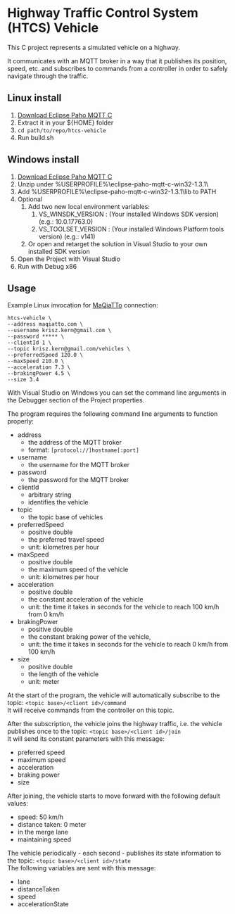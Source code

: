 # Highway Traffic Control System (HTCS) Vehicle

This C project represents a simulated vehicle on a highway.

It communicates with an MQTT broker in a way that
it publishes its position, speed, etc.
and subscribes to commands from a controller
in order to safely navigate through the traffic.

## Linux install

1. [Download Eclipse Paho MQTT C](https://www.eclipse.org/downloads/download.php?file=/paho/1.4/Eclipse-Paho-MQTT-C-1.3.1-Linux.tar.gz&mirror_id=1099)
2. Extract it in your ${HOME} folder
3. `cd path/to/repo/htcs-vehicle`
4. Run build.sh

## Windows install

1. [Download Eclipse Paho MQTT C](https://www.eclipse.org/downloads/download.php?file=/paho/1.4/eclipse-paho-mqtt-c-win32-1.3.1.zip)
2. Unzip under %USERPROFILE%\eclipse-paho-mqtt-c-win32-1.3.1\
3. Add %USERPROFILE%\eclipse-paho-mqtt-c-win32-1.3.1\lib to PATH
4. Optional
   1. Add two new local environment variables:
      1. VS_WINSDK_VERSION  : (Your installed Windows SDK version) (e.g.: 10.0.17763.0)
      2. VS_TOOLSET_VERSION : (Your installed Windows Platform tools version) (e.g.: v141)
   2. Or open and retarget the solution in Visual Studio to your own installed SDK version
5. Open the Project with Visual Studio
6. Run with Debug x86

## Usage

Example Linux invocation for [MaQiaTTo](https://maqiatto.com) connection:
```shell script
htcs-vehicle \
--address maqiatto.com \
--username krisz.kern@gmail.com \
--password ***** \
--clientId 1 \
--topic krisz.kern@gmail.com/vehicles \
--preferredSpeed 120.0 \
--maxSpeed 210.0 \
--acceleration 7.3 \
--brakingPower 4.5 \
--size 3.4
```

With Visual Studio on Windows you can set the
command line arguments in the Debugger section of the Project properties.

The program requires the following command line arguments to function properly:

* address
    * the address of the MQTT broker
    * format: `[protocol://]hostname[:port]`
* username
    * the username for the MQTT broker
* password
    * the password for the MQTT broker
* clientId
    * arbitrary string
    * identifies the vehicle
* topic
    * the topic base of vehicles
* preferredSpeed
    * positive double
    * the preferred travel speed
    * unit: kilometres per hour
* maxSpeed
    * positive double
    * the maximum speed of the vehicle
    * unit: kilometres per hour
* acceleration
    * positive double
    * the constant acceleration of the vehicle
    * unit: the time it takes in seconds for the vehicle to reach 100 km/h from 0 km/h
* brakingPower
    * positive double
    * the constant braking power of the vehicle,
    * unit: the time it takes in seconds for the vehicle to reach 0 km/h from 100 km/h
* size
    * positive double
    * the length of the vehicle
    * unit: meter

At the start of the program, the vehicle will automatically subscribe to the topic:
`<topic base>/<client id>/command`  
It will receive commands from the controller on this topic.

After the subscription, the vehicle joins the highway traffic,
i.e. the vehicle publishes once to the topic:
`<topic base>/<client id>/join`  
It will send its constant parameters with this message:
* preferred speed
* maximum speed
* acceleration
* braking power
* size

After joining, the vehicle starts to move forward with the following default values:
* speed: 50 km/h
* distance taken: 0 meter
* in the merge lane
* maintaining speed

The vehicle periodically - each second - publishes its state information to the topic:
`<topic base>/<client id>/state`  
The following variables are sent with this message:
* lane
* distanceTaken
* speed
* accelerationState
